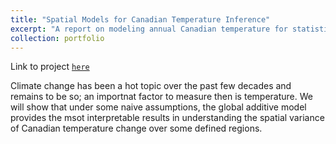 ```yaml
---
title: "Spatial Models for Canadian Temperature Inference"
excerpt: "A report on modeling annual Canadian temperature for statistical inference"
collection: portfolio
---
```


Link to project [`here`](https://github.com/bryanzang/UW-stat444-Project)

Climate change has been a hot topic over the past few decades and remains to be so; an importnat factor to measure then is temperature. We will show that under some naive assumptions, the global additive model provides the msot interpretable results in understanding the spatial variance of Canadian temperature change over some defined regions.
